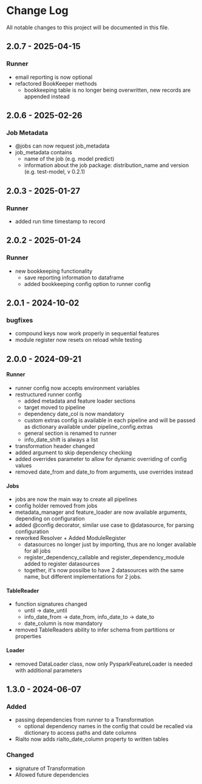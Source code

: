 # Change Log
All notable changes to this project will be documented in this file.

## 2.0.7 - 2025-04-15
  ### Runner
  - email reporting is now optional
  - refactored BookKeeper methods
    - bookkeeping table is no longer being overwritten, new records are appended instead

## 2.0.6 - 2025-02-26
  ### Job Metadata
  - @jobs can now request job_metadata
  - job_metadata contains
    - name of the job (e.g. model predict)
    - information about the job package: distribution_name and version (e.g. test-model, v 0.2.1)

## 2.0.3 - 2025-01-27
  ### Runner
  - added run time timestamp to record

## 2.0.2 - 2025-01-24
  ### Runner
  - new bookkeeping functionality
    - save reporting information to dataframe
    - added bookkeeping config option to runner config

## 2.0.1 - 2024-10-02
  ### bugfixes
   - compound keys now work properly in sequential features
   - module register now resets on reload while testing


## 2.0.0 - 2024-09-21
   #### Runner
   - runner config now accepts environment variables
   - restructured runner config
     - added metadata and feature loader sections
     - target moved to pipeline
     - dependency date_col is now mandatory
     - custom extras config is available in each pipeline and will be passed as dictionary available under pipeline_config.extras
     - general section is renamed to runner
     - info_date_shift is always a list
   - transformation header changed
   - added argument to skip dependency checking
   - added overrides parameter to allow for dynamic overriding of config values
   - removed date_from and date_to from arguments, use overrides instead
   #### Jobs
   - jobs are now the main way to create all pipelines
   - config holder removed from jobs
   - metadata_manager and feature_loader are now available arguments, depending on configuration
   - added @config decorator, similar use case to @datasource, for parsing configuration
   - reworked Resolver + Added ModuleRegister
     - datasources no longer just by importing, thus are no longer available for all jobs
     - register_dependency_callable and register_dependency_module added to register datasources
     - together, it's now possilbe to have 2 datasources with the same name, but different implementations for 2 jobs.
   #### TableReader
   - function signatures changed
     - until -> date_until
     - info_date_from -> date_from, info_date_to -> date_to
     - date_column is now mandatory
   - removed TableReaders ability to infer schema from partitions or properties
   #### Loader
   - removed DataLoader class, now only PysparkFeatureLoader is needed with additional parameters

## 1.3.0 - 2024-06-07


### Added
 - passing dependencies from runner to a Transformation
   - optional dependency names in the config that could be recalled via dictionary to access paths and date columns
 - Rialto now adds rialto_date_column property to written tables

### Changed
- signature of Transformation
- Allowed future dependencies

[//]: # (### Fixed)
